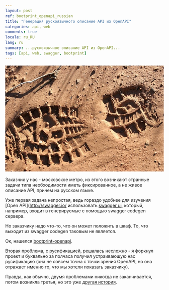 ```yaml
---
layout: post
ref: bootprint_openapi_russian
title: "Генерация рускоязычного описание API из OpenAPI"
categories: api, web
comments: true
locale: ru_RU
lang: ru
summary: ...рускоязычное описание API из OpenAPI...
tags: [api, web, swagger, bootprint]
---
```


![](/images/bootprint.jpg)

Заказчик у нас - московское метро, из этого возникают странные задачи типа необходимости
иметь фиксированное, а не живое описание API, причем на русском языке.

Уже первая задача непростая, ведь гораздо удобнее для изучения [Open API](http://swagger.io/
использовать [swagger ui](http://swagger.io/swagger-ui/), который, например, входит
в генерируемые с помощью swagger codegen сервера.

Но заказчику надо что-то, что он может положить в шкаф.
То, что выходит из swagger codegen таковым не является.

Ок, нашелся [bootprint-openapi](https://github.com/bootprint/bootprint-openapi).

Вторая проблема, с русификацией, решалась несложно - я форкнул проект
и буквально за полчаса получил устраивающую нас русификацию (она не совсем точна с
точки зрения OpenAPI, но она отражает именно то, что мы хотели показать заказчику).

Правда, как обычно, двумя проблемами никогда не заканчивается, потом возникла третья,
но это уже [другая история](/athena_web_page_to_pdf_ru/).
